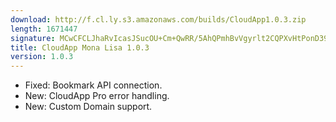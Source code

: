 ```yaml
---
download: http://f.cl.ly.s3.amazonaws.com/builds/CloudApp1.0.3.zip
length: 1671447
signature: MCwCFCLJhaRvIcasJSucOU+Cm+QwRR/5AhQPmhBvVgyrlt2CQPXvHtPonD39ZQ==
title: CloudApp Mona Lisa 1.0.3
version: 1.0.3
---
```


- Fixed: Bookmark API connection.
- New: CloudApp Pro error handling.
- New: Custom Domain support.
